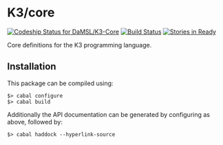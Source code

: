 K3/core
==========

[ ![Codeship Status for DaMSL/K3-Core](https://codeship.io/projects/ccd968e0-394e-0132-1ebe-6a383b1c1684/status)](https://codeship.io/projects/42192)
[![Build Status](https://travis-ci.org/DaMSL/K3-Core.svg?branch=master)](https://travis-ci.org/DaMSL/K3-Core)
[![Stories in Ready](https://badge.waffle.io/damsl/k3-core.png?label=ready&title=Ready)](https://waffle.io/damsl/k3-core)

Core definitions for the K3 programming language.

Installation
------------

This package can be compiled using:

    $> cabal configure
    $> cabal build

Additionally the API documentation can be generated by configuring as above,
followed by:

    $> cabal haddock --hyperlink-source
